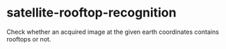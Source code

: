 # satellite-rooftop-recognition
Check whether an acquired image at the given earth coordinates contains rooftops or not.
